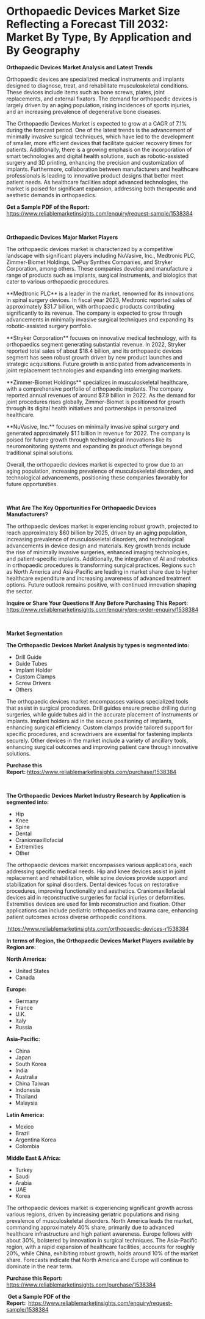 <p><h1>Orthopaedic Devices Market Size Reflecting a Forecast Till 2032: Market By Type, By Application and By Geography</h1></p><p><strong>Orthopaedic Devices Market Analysis and Latest Trends</strong></p>
<p><p>Orthopaedic devices are specialized medical instruments and implants designed to diagnose, treat, and rehabilitate musculoskeletal conditions. These devices include items such as bone screws, plates, joint replacements, and external fixators. The demand for orthopaedic devices is largely driven by an aging population, rising incidences of sports injuries, and an increasing prevalence of degenerative bone diseases. </p><p>The Orthopaedic Devices Market is expected to grow at a CAGR of 7.1% during the forecast period. One of the latest trends is the advancement of minimally invasive surgical techniques, which have led to the development of smaller, more efficient devices that facilitate quicker recovery times for patients. Additionally, there is a growing emphasis on the incorporation of smart technologies and digital health solutions, such as robotic-assisted surgery and 3D printing, enhancing the precision and customization of implants. Furthermore, collaboration between manufacturers and healthcare professionals is leading to innovative product designs that better meet patient needs. As healthcare facilities adopt advanced technologies, the market is poised for significant expansion, addressing both therapeutic and aesthetic demands in orthopaedics.</p></p>
<p><strong>Get a Sample PDF of the Report:&nbsp;</strong> <a href="https://www.reliablemarketinsights.com/enquiry/request-sample/1538384?utm_campaign=2643&utm_medium=2&utm_source=Github&utm_content=ia&utm_term=13042025&utm_id=orthopaedic-devices">https://www.reliablemarketinsights.com/enquiry/request-sample/1538384</a></p>
<p>&nbsp;</p>
<p><strong>Orthopaedic Devices Major Market Players</strong></p>
<p><p>The orthopaedic devices market is characterized by a competitive landscape with significant players including NuVasive, Inc., Medtronic PLC, Zimmer-Biomet Holdings, DePuy Synthes Companies, and Stryker Corporation, among others. These companies develop and manufacture a range of products such as implants, surgical instruments, and biologics that cater to various orthopaedic procedures.</p><p>**Medtronic PLC** is a leader in the market, renowned for its innovations in spinal surgery devices. In fiscal year 2023, Medtronic reported sales of approximately $31.7 billion, with orthopaedic products contributing significantly to its revenue. The company is expected to grow through advancements in minimally invasive surgical techniques and expanding its robotic-assisted surgery portfolio.</p><p>**Stryker Corporation** focuses on innovative medical technology, with its orthopaedics segment generating substantial revenue. In 2022, Stryker reported total sales of about $18.4 billion, and its orthopaedic devices segment has seen robust growth driven by new product launches and strategic acquisitions. Future growth is anticipated from advancements in joint replacement technologies and expanding into emerging markets.</p><p>**Zimmer-Biomet Holdings** specializes in musculoskeletal healthcare, with a comprehensive portfolio of orthopaedic implants. The company reported annual revenues of around $7.9 billion in 2022. As the demand for joint procedures rises globally, Zimmer-Biomet is positioned for growth through its digital health initiatives and partnerships in personalized healthcare.</p><p>**NuVasive, Inc.** focuses on minimally invasive spinal surgery and generated approximately $1.1 billion in revenue for 2022. The company is poised for future growth through technological innovations like its neuromonitoring systems and expanding its product offerings beyond traditional spinal solutions.</p><p>Overall, the orthopaedic devices market is expected to grow due to an aging population, increasing prevalence of musculoskeletal disorders, and technological advancements, positioning these companies favorably for future opportunities.</p></p>
<p>&nbsp;</p>
<p><strong>What Are The Key Opportunities For Orthopaedic Devices Manufacturers?</strong></p>
<p><p>The orthopaedic devices market is experiencing robust growth, projected to reach approximately $60 billion by 2025, driven by an aging population, increasing prevalence of musculoskeletal disorders, and technological advancements in device design and materials. Key growth trends include the rise of minimally invasive surgeries, enhanced imaging technologies, and patient-specific implants. Additionally, the integration of AI and robotics in orthopaedic procedures is transforming surgical practices. Regions such as North America and Asia-Pacific are leading in market share due to higher healthcare expenditure and increasing awareness of advanced treatment options. Future outlook remains positive, with continued innovation shaping the sector.</p></p>
<p><strong>Inquire or Share Your Questions If Any Before Purchasing This Report:</strong> <a href="https://www.reliablemarketinsights.com/enquiry/pre-order-enquiry/1538384?utm_campaign=2643&utm_medium=2&utm_source=Github&utm_content=ia&utm_term=13042025&utm_id=orthopaedic-devices">https://www.reliablemarketinsights.com/enquiry/pre-order-enquiry/1538384</a></p>
<p>&nbsp;</p>
<p><strong>Market Segmentation</strong></p>
<p><strong>The Orthopaedic Devices Market Analysis by types is segmented into:</strong></p>
<p><ul><li>Drill Guide</li><li>Guide Tubes</li><li>Implant Holder</li><li>Custom Clamps</li><li>Screw Drivers</li><li>Others</li></ul></p>
<p><p>The orthopaedic devices market encompasses various specialized tools that assist in surgical procedures. Drill guides ensure precise drilling during surgeries, while guide tubes aid in the accurate placement of instruments or implants. Implant holders aid in the secure positioning of implants, enhancing surgical efficiency. Custom clamps provide tailored support for specific procedures, and screwdrivers are essential for fastening implants securely. Other devices in the market include a variety of ancillary tools, enhancing surgical outcomes and improving patient care through innovative solutions.</p></p>
<p><strong>Purchase this Report:&nbsp;</strong><a href="https://www.reliablemarketinsights.com/purchase/1538384?utm_campaign=2643&utm_medium=2&utm_source=Github&utm_content=ia&utm_term=13042025&utm_id=orthopaedic-devices">https://www.reliablemarketinsights.com/purchase/1538384</a></p>
<p>&nbsp;</p>
<p><strong>The Orthopaedic Devices Market Industry Research by Application is segmented into:</strong></p>
<p><ul><li>Hip</li><li>Knee</li><li>Spine</li><li>Dental</li><li>Craniomaxillofacial</li><li>Extremities</li><li>Other</li></ul></p>
<p><p>The orthopaedic devices market encompasses various applications, each addressing specific medical needs. Hip and knee devices assist in joint replacement and rehabilitation, while spine devices provide support and stabilization for spinal disorders. Dental devices focus on restorative procedures, improving functionality and aesthetics. Craniomaxillofacial devices aid in reconstructive surgeries for facial injuries or deformities. Extremities devices are used for limb reconstruction and fixation. Other applications can include pediatric orthopaedics and trauma care, enhancing patient outcomes across diverse orthopedic conditions.</p></p>
<p><a href="https://www.reliablemarketinsights.com/orthopaedic-devices-r1538384?utm_campaign=2643&utm_medium=2&utm_source=Github&utm_content=ia&utm_term=13042025&utm_id=orthopaedic-devices">&nbsp;https://www.reliablemarketinsights.com/orthopaedic-devices-r1538384</a></p>
<p><strong>In terms of Region, the Orthopaedic Devices Market Players available by Region are:</strong></p>
<p>
    <p> <strong> North America: </strong>
        <ul>
            <li>United States</li>
            <li>Canada</li>
        </ul>
        </p> 
    <p> <strong> Europe: </strong>
        <ul>
            <li>Germany</li>
            <li>France</li>
            <li>U.K.</li>
            <li>Italy</li>
            <li>Russia</li>
        </ul>
        </p> 
    <p> <strong> Asia-Pacific: </strong>
        <ul>
            <li>China</li>
            <li>Japan</li>
            <li>South Korea</li>
            <li>India</li>
            <li>Australia</li>
            <li>China Taiwan</li>
            <li>Indonesia</li>
            <li>Thailand</li>
            <li>Malaysia</li>
        </ul>
        </p> 
    <p> <strong> Latin America: </strong>
        <ul>
            <li>Mexico</li>
            <li>Brazil</li>
            <li>Argentina Korea</li>
            <li>Colombia</li>
        </ul>
        </p> 
    <p> <strong> Middle East & Africa: </strong>
        <ul>
            <li>Turkey</li>
            <li>Saudi</li>
            <li>Arabia</li>
            <li>UAE</li>
            <li>Korea</li>
        </ul>
    </p>
    </p>
<p><p>The orthopaedic devices market is experiencing significant growth across various regions, driven by increasing geriatric populations and rising prevalence of musculoskeletal disorders. North America leads the market, commanding approximately 40% share, primarily due to advanced healthcare infrastructure and high patient awareness. Europe follows with about 30%, bolstered by innovation in surgical techniques. The Asia-Pacific region, with a rapid expansion of healthcare facilities, accounts for roughly 20%, while China, exhibiting robust growth, holds around 10% of the market share. Forecasts indicate that North America and Europe will continue to dominate in the near term.</p></p>
<p><strong>Purchase this Report: </strong><a href="https://www.reliablemarketinsights.com/purchase/1538384?utm_campaign=2643&utm_medium=2&utm_source=Github&utm_content=ia&utm_term=13042025&utm_id=orthopaedic-devices">https://www.reliablemarketinsights.com/purchase/1538384</a></p>
<p>&nbsp;<strong>Get a Sample PDF of the Report:&nbsp;&nbsp;</strong><a href="https://www.reliablemarketinsights.com/enquiry/request-sample/1538384?utm_campaign=2643&utm_medium=2&utm_source=Github&utm_content=ia&utm_term=13042025&utm_id=orthopaedic-devices">https://www.reliablemarketinsights.com/enquiry/request-sample/1538384</a></p>
<p><strong></strong></p>
<p><p></p><p></p><p></p></p>